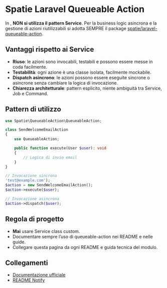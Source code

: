 # Spatie Laravel Queueable Action

In <nome progetto>, **NON si utilizza il pattern Service**. Per la business logic asincrona e la gestione di azioni riutilizzabili si adotta SEMPRE il package [spatie/laravel-queueable-action](https://github.com/spatie/laravel-queueable-action).

## Vantaggi rispetto ai Service
- **Riuso**: le azioni sono invocabili, testabili e possono essere messe in coda facilmente.
- **Testabilità**: ogni azione è una classe isolata, facilmente mockabile.
- **Dispatch asincrono**: le azioni possono essere eseguite sincrone o asincrone senza cambiare la logica di invocazione.
- **Chiarezza architetturale**: pattern esplicito, niente ambiguità tra Service, Job e Command.

## Pattern di utilizzo
```php
use Spatie\QueueableAction\QueueableAction;

class SendWelcomeEmailAction
{
    use QueueableAction;

    public function execute(User $user): void
    {
        // Logica di invio email
    }
}

// Invocazione sincrona
'test@example.com');
$action = new SendWelcomeEmailAction();
$action->execute($user);

// Invocazione asincrona
$action->dispatch($user);
```

## Regola di progetto
- **Mai** usare Service class custom.
- Documentare sempre l’uso di queueable-action nei README e nelle guide.
- Collegare questa pagina da ogni README e guida tecnica del modulo.

## Collegamenti
- [Documentazione ufficiale](https://github.com/spatie/laravel-queueable-action)
- [README Notify](README.md)
